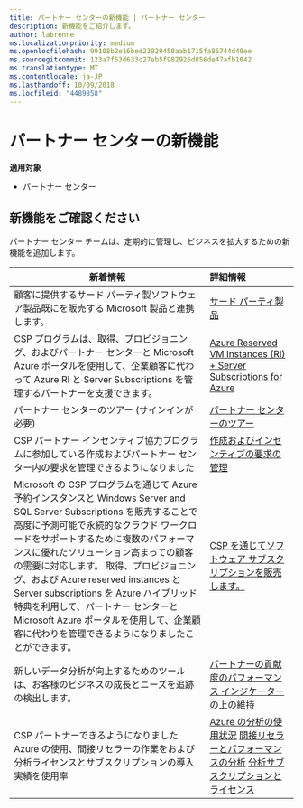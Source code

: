 ```yaml
---
title: パートナー センターの新機能 | パートナー センター
description: 新機能をご紹介します。
author: labrenne
ms.localizationpriority: medium
ms.openlocfilehash: 99108b2e16bed23929450aab1715fa86744d49ee
ms.sourcegitcommit: 123a7f53d633c27eb5f982926d856de47afb1042
ms.translationtype: MT
ms.contentlocale: ja-JP
ms.lasthandoff: 10/09/2018
ms.locfileid: "4489858"
---
```

# <a name="whats-new-in-partner-center"></a>パートナー センターの新機能

**適用対象**

-  パートナー センター

## <a name="check-out-new-features-and-capabilities"></a>新機能をご確認ください 

パートナー センター チームは、定期的に管理し、ビジネスを拡大するための新機能を追加します。


|**新着情報**   |**詳細情報**   |
|----------------------|:-----------------|
|顧客に提供するサード パーティ製ソフトウェア製品既にを販売する Microsoft 製品と連携します。   | [サード パーティ製品](third-party-offers.md)|
|CSP プログラムは、取得、プロビジョニング、およびパートナー センターと Microsoft Azure ポータルを使用して、企業顧客に代わって Azure RI と Server Subscriptions を管理するパートナーを支援できます。|[Azure Reserved VM Instances (RI) + Server Subscriptions for Azure](azure-ri-server-subscriptions.md)|
|パートナー センターのツアー (サインインが必要)|[パートナー センターのツアー](https://partnercenter.microsoft.com/pcv/redirect?authenticate=true&redirect=%2Fdashboard%2Foverview)|
|CSP パートナー インセンティブ協力プログラムに参加している作成およびパートナー センター内の要求を管理できるようになりました|[作成およびインセンティブの要求の管理](create-incentives-claims.md)|
|Microsoft の CSP プログラムを通じて Azure 予約インスタンスと Windows Server and SQL Server Subscriptions を販売することで高度に予測可能で永続的なクラウド ワークロードをサポートするために複数のパフォーマンスに優れたソリューション高まっての顧客の需要に対応します。 取得、プロビジョニング、および Azure reserved instances と Server subscriptions を Azure ハイブリッド特典を利用して、パートナー センターと Microsoft Azure ポータルを使用して、企業顧客に代わりを管理できるようになりましたことができます。|[CSP を通じてソフトウェア サブスクリプションを販売します。](csp-software-subscriptions.md)|
|新しいデータ分析が向上するためのツールは、お客様のビジネスの成長とニーズを追跡の検出します。| [パートナーの貢献度のパフォーマンス インジケーターの上の維持](partner-contributions.md)|
|CSP パートナーできるようになりました Azure の使用、間接リセラーの作業をおよび分析ライセンスとサブスクリプションの導入実績を使用率|[Azure の分析の使用状況](analyze-azure-usage.md)  [間接リセラーとパフォーマンスの分析](Analyze-indirect-resellers.md)    [分析サブスクリプションとライセンス](analyze-subscriptions-licenses.md)|

